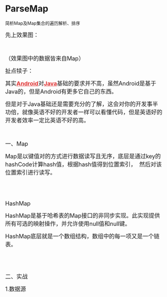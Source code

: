 # ParseMap
简析Map及Map集合的遍历解析、排序

<div id="article_content" class="article_content">

<p><span style="font-size:18px">先上效果图：</span></p>
<p><span style="font-size:18px">&nbsp;<img src="http://img.blog.csdn.net/20170422145146044?watermark/2/text/aHR0cDovL2Jsb2cuY3Nkbi5uZXQveWVjaGFvYQ==/font/5a6L5L2T/fontsize/400/fill/I0JBQkFCMA==/dissolve/70/gravity/Center" alt="">&nbsp;&nbsp;&nbsp;&nbsp;<img src="http://img.blog.csdn.net/20170422145156247?watermark/2/text/aHR0cDovL2Jsb2cuY3Nkbi5uZXQveWVjaGFvYQ==/font/5a6L5L2T/fontsize/400/fill/I0JBQkFCMA==/dissolve/70/gravity/Center" alt=""></span></p>
<p><span style="font-size:18px">（效果图中的数据皆来自Map）</span></p>
<p><span style="font-size:18px">扯点犊子：</span></p>
<p><span style="font-size:18px">其实<a href="http://lib.csdn.net/base/android" class="replace_word" title="Android知识库" target="_blank" style="color:#df3434; font-weight:bold;">Android</a>对<a href="http://lib.csdn.net/base/javase" class="replace_word" title="Java SE知识库" target="_blank" style="color:#df3434; font-weight:bold;">Java</a>基础的要求并不高，虽然Android是基于Java的，但是Android有更多它自己的东西。</span></p>
<p><span style="font-size:18px">但是对于Java基础还是需要充分的了解，这会对你的开发事半功倍，就像英语不好的开发者一样可以看懂代码，但是英语好的开发者效率一定比英语不好的高。</span></p>
<p><span style="font-size:18px"><br>
</span></p>
<p><span style="font-size:18px">一、Map</span></p>
<p><span style="font-size:18px">Map是以键值对的方式进行数据读写且无序，底层是通过key的hashCode计算hash值，根据hash值得到位置索引， &nbsp;然后对该位置索引进行读写。</span></p>
<p><span style="font-size:18px"><img src="http://img.blog.csdn.net/20170422154002189?watermark/2/text/aHR0cDovL2Jsb2cuY3Nkbi5uZXQveWVjaGFvYQ==/font/5a6L5L2T/fontsize/400/fill/I0JBQkFCMA==/dissolve/70/gravity/Center" alt=""><br>
</span></p>
<p><span style="font-size:18px"><img src="http://img.blog.csdn.net/20170422154014986?watermark/2/text/aHR0cDovL2Jsb2cuY3Nkbi5uZXQveWVjaGFvYQ==/font/5a6L5L2T/fontsize/400/fill/I0JBQkFCMA==/dissolve/70/gravity/Center" alt=""><br>
</span></p>
<p><span style="font-size:18px"><br>
</span></p>
<p><span style="font-size:18px">HashMap</span></p>
<p><span style="font-size:18px">HashMap是基于哈希表的Map接口的非同步实现。此实现提供所有可选的映射操作，并允许使用null值和null键。<br>
</span></p>
<p><span style="font-size:18px">HashMap底层就是一个数组结构，数组中的每一项又是一个链表。<br>
</span></p>
<p><span style="font-size:18px"><img src="http://img.blog.csdn.net/20170422154657853?watermark/2/text/aHR0cDovL2Jsb2cuY3Nkbi5uZXQveWVjaGFvYQ==/font/5a6L5L2T/fontsize/400/fill/I0JBQkFCMA==/dissolve/70/gravity/Center" alt=""><br>
</span></p>
<p><span style="font-size:18px"><img src="http://img.blog.csdn.net/20170422154708837?watermark/2/text/aHR0cDovL2Jsb2cuY3Nkbi5uZXQveWVjaGFvYQ==/font/5a6L5L2T/fontsize/400/fill/I0JBQkFCMA==/dissolve/70/gravity/Center" alt=""><br>
</span></p>
<p><span style="font-size:18px"><br>
</span></p>
<p><span style="font-size:18px">二、实战</span></p>
<p><span style="font-size:18px">1.数据源</span></p>
<pre code_snippet_id="2349499" snippet_file_name="blog_20170422_1_4975526" name="code" class="java" style="display: none;"><span style="white-space:pre">	</span>//添加数据

        map1 = new HashMap&lt;&gt;();
        map1.put(100, 10);
        map1.put(300, 30);
        map1.put(200, 20);
        map1.put(400, 40);

        ArrayList&lt;String&gt; list = new ArrayList&lt;&gt;();
        for (int i = 0; i &lt; 2; i++) {
            list.add(" ParseMap " + i);
        }
        map2 = new HashMap&lt;&gt;();
        map2.put(100, list);
        map2.put(200, list);
        map2.put(300, list);</pre><br>
<p></p>
<p><span style="font-size:18px">2.遍历并排序</span></p>
<p><span style="font-size:18px">a）效果图一。</span></p>
<pre code_snippet_id="2349499" snippet_file_name="blog_20170422_2_2991442" name="code" class="java" style="display: none;"><span style="white-space:pre">	</span>//把key转为一个集合
        List&lt;Integer&gt; list = new ArrayList&lt;&gt;(map1.keySet());
        //比较器
        Collections.sort(list, new Comparator&lt;Integer&gt;() {
            @Override
            public int compare(Integer s1, Integer s2) {
                //升序排列 ，降序 把s1 s2调换即可
                return s1.compareTo(s2);
            }
        });

        //遍历得到key和value，添加到集合
        keyList = new ArrayList&lt;&gt;();
        valueList = new ArrayList&lt;&gt;();
        //遍历map的常用方法一
        for (Integer i : list) {
            Log.i("常用方法一", "key = " + i + " , value = " + map1.get(i));
            keyList.add(i);
            valueList.add(map1.get(i));
        }</pre>b）效果图二。<p></p>
<p><span style="font-size:18px">第二种方法没有排序，效果图二中是300、200、100，而数据源添加的顺序是100、200、300，但是显示的效果却是相反的，这是因为Entry是从前向后添加的，也就是最后添加的数据在数组的最前面。</span></p>
<pre code_snippet_id="2349499" snippet_file_name="blog_20170422_3_9545095" name="code" class="java" style="display: none;"><span style="white-space:pre">	</span>//遍历得到key和value，添加到集合
        keyList = new ArrayList&lt;&gt;();
        valueList = new ArrayList&lt;&gt;();
        //遍历map的常用方法二
        for (Map.Entry&lt;Integer, List&lt;String&gt;&gt; entry : map2.entrySet()) {
            Log.i("常用方法二", "key = " + entry.getKey() + " , value = " + entry.getValue());
            keyList.add(entry.getKey());
            valueList.add(entry.getValue());
        }</pre><p></p>
<p><span style="font-size:18px"><br>
</span></p>
<p><span style="font-size:18px">三、代码</span></p>
* activity_main.xml
<pre code_snippet_id="2349499" snippet_file_name="blog_20170422_4_1323002" name="code" class="java" style="display: none;">&lt;?xml version="1.0" encoding="utf-8"?&gt;
&lt;LinearLayout xmlns:android="http://schemas.android.com/apk/res/android"
    xmlns:tools="http://schemas.android.com/tools"
    android:id="@+id/activity_main"
    android:layout_width="match_parent"
    android:layout_height="match_parent"
    android:orientation="vertical"
    android:paddingBottom="@dimen/activity_vertical_margin"
    android:paddingLeft="@dimen/activity_horizontal_margin"
    android:paddingRight="@dimen/activity_horizontal_margin"
    android:paddingTop="@dimen/activity_vertical_margin"
    tools:context="com.yechaoa.parsemap.MainActivity"&gt;

    &lt;LinearLayout
        android:layout_width="match_parent"
        android:layout_height="wrap_content"
        android:orientation="horizontal"&gt;

        &lt;Button
            android:id="@+id/button1"
            android:layout_width="0dp"
            android:layout_height="wrap_content"
            android:layout_weight="1"
            android:text="解析map并排序" /&gt;

        &lt;Button
            android:id="@+id/button2"
            android:layout_width="0dp"
            android:layout_height="wrap_content"
            android:layout_weight="1"
            android:text="解析嵌套map" /&gt;

    &lt;/LinearLayout&gt;

    &lt;GridView
        android:id="@+id/gridView"
        android:layout_width="match_parent"
        android:layout_height="wrap_content"
        android:layout_marginTop="10dp"
        android:columnWidth="90dp"
        android:horizontalSpacing="10dp"
        android:numColumns="2"
        android:scrollbars="none"
        android:stretchMode="columnWidth"
        android:verticalSpacing="10dp"
        android:visibility="gone" /&gt;

    &lt;ListView
        android:id="@+id/listView"
        android:layout_width="match_parent"
        android:layout_height="match_parent"
        android:layout_marginTop="10dp"
        android:visibility="gone" /&gt;

&lt;/LinearLayout&gt;
</pre><p></p>
* MainActivity.java
<pre code_snippet_id="2349499" snippet_file_name="blog_20170422_5_4529368" name="code" class="java" style="display: none;">package com.yechaoa.parsemap;

import android.graphics.Color;
import android.os.Bundle;
import android.support.v7.app.AppCompatActivity;
import android.view.View;
import android.widget.Button;
import android.widget.GridView;
import android.widget.ListView;

import java.util.ArrayList;
import java.util.HashMap;
import java.util.List;

public class MainActivity extends AppCompatActivity implements View.OnClickListener {

    private Button button1;
    private Button button2;
    private GridView gridView;
    private ListView listView;
    private HashMap&lt;Integer, Integer&gt; map1;
    private HashMap&lt;Integer, List&lt;String&gt;&gt; map2;

    @Override
    protected void onCreate(Bundle savedInstanceState) {
        super.onCreate(savedInstanceState);
        setContentView(R.layout.activity_main);

        initView();
        initData();
        initListener();
    }

    private void initView() {
        button1 = (Button) findViewById(R.id.button1);
        button2 = (Button) findViewById(R.id.button2);
        gridView = (GridView) findViewById(R.id.gridView);
        listView = (ListView) findViewById(R.id.listView);
    }

    private void initData() {

        //添加数据

        map1 = new HashMap&lt;&gt;();
        map1.put(100, 10);
        map1.put(300, 30);
        map1.put(200, 20);
        map1.put(400, 40);

        ArrayList&lt;String&gt; list = new ArrayList&lt;&gt;();
        for (int i = 0; i &lt; 2; i++) {
            list.add(" ParseMap " + i);
        }
        map2 = new HashMap&lt;&gt;();
        map2.put(100, list);
        map2.put(200, list);
        map2.put(300, list);

    }

    private void initListener() {
        button1.setOnClickListener(this);
        button2.setOnClickListener(this);
    }

    @Override
    public void onClick(View v) {
        switch (v.getId()) {
            //为演示效果直接控制样式
            case R.id.button1:
                button2.setTextColor(Color.BLACK);
                button1.setTextColor(Color.RED);
                listView.setVisibility(View.GONE);
                gridView.setVisibility(View.VISIBLE);
                gridView.setAdapter(new GridViewAdapter(this, map1));
                break;
            case R.id.button2:
                button1.setTextColor(Color.BLACK);
                button2.setTextColor(Color.RED);
                gridView.setVisibility(View.GONE);
                listView.setVisibility(View.VISIBLE);
                listView.setAdapter(new ListViewAdapter(this, map2));
                break;
        }
    }

}
</pre><br>
* GridViewAdapter.java<br>
<pre code_snippet_id="2349499" snippet_file_name="blog_20170422_6_9687581" name="code" class="java" style="display: none;">package com.yechaoa.parsemap;

import android.content.Context;
import android.util.Log;
import android.view.LayoutInflater;
import android.view.View;
import android.view.ViewGroup;
import android.widget.BaseAdapter;
import android.widget.TextView;

import java.util.ArrayList;
import java.util.Collections;
import java.util.Comparator;
import java.util.List;
import java.util.Map;

/**
 * Created by yechao on 2017/4/21.
 * Describe :
 */

public class GridViewAdapter extends BaseAdapter {

    private Context mContext;
    private Map&lt;Integer, Integer&gt; map1;
    private final List&lt;Integer&gt; keyList;
    private final List&lt;Integer&gt; valueList;

    public GridViewAdapter(Context mContext, Map&lt;Integer, Integer&gt; map1) {
        super();
        this.mContext = mContext;
        this.map1 = map1;

        //把key转为一个集合
        List&lt;Integer&gt; list = new ArrayList&lt;&gt;(map1.keySet());
        //比较器
        Collections.sort(list, new Comparator&lt;Integer&gt;() {
            @Override
            public int compare(Integer s1, Integer s2) {
                //升序排列 ，降序 把s1 s2调换即可
                return s1.compareTo(s2);
            }
        });

        //遍历得到key和value，添加到集合
        keyList = new ArrayList&lt;&gt;();
        valueList = new ArrayList&lt;&gt;();
        //遍历map的常用方法一
        for (Integer i : list) {
            Log.i("常用方法一", "key = " + i + " , value = " + map1.get(i));
            keyList.add(i);
            valueList.add(map1.get(i));
        }
    }

    @Override
    public int getCount() {
        return map1.size();
    }

    @Override
    public Object getItem(int position) {
        return map1.get(position);
    }

    @Override
    public long getItemId(int position) {
        return position;
    }

    @Override
    public View getView(final int position, View convertView, ViewGroup parent) {
        ViewHolder holder;
        if (convertView == null) {
            convertView = LayoutInflater.from(this.mContext).inflate(R.layout.item_gridview, parent, false);
            holder = new ViewHolder();
            holder.item_gv_textView1 = (TextView) convertView.findViewById(R.id.item_gv_textView1);
            holder.item_gv_textView2 = (TextView) convertView.findViewById(R.id.item_gv_textView2);
            convertView.setTag(holder);
        } else {
            holder = (ViewHolder) convertView.getTag();
        }
        holder.item_gv_textView1.setText(String.valueOf("充￥" + keyList.get(position)));
        holder.item_gv_textView2.setText(String.valueOf("送￥" + valueList.get(position)));
        return convertView;
    }

    private class ViewHolder {
        TextView item_gv_textView1;
        TextView item_gv_textView2;
    }

}
</pre><br>
* ListViewAdapter.java<p></p>
<pre code_snippet_id="2349499" snippet_file_name="blog_20170422_7_5717847" name="code" class="java" style="display: none;">package com.yechaoa.parsemap;

import android.content.Context;
import android.util.Log;
import android.view.LayoutInflater;
import android.view.View;
import android.view.ViewGroup;
import android.widget.BaseAdapter;
import android.widget.TextView;

import java.util.ArrayList;
import java.util.HashMap;
import java.util.List;
import java.util.Map;

/**
 * Created by yechao on 2017/4/21.
 * Describe :
 */

public class ListViewAdapter extends BaseAdapter {

    private Context mContext;
    private HashMap&lt;Integer, List&lt;String&gt;&gt; map2;
    private List&lt;Integer&gt; keyList;
    private List&lt;List&lt;String&gt;&gt; valueList;

    public ListViewAdapter(Context mContext, HashMap&lt;Integer, List&lt;String&gt;&gt; map2) {
        super();
        this.mContext = mContext;
        this.map2 = map2;

        //遍历得到key和value，添加到集合
        keyList = new ArrayList&lt;&gt;();
        valueList = new ArrayList&lt;&gt;();
        //遍历map的常用方法二
        for (Map.Entry&lt;Integer, List&lt;String&gt;&gt; entry : map2.entrySet()) {
            Log.i("常用方法二", "key = " + entry.getKey() + " , value = " + entry.getValue());
            keyList.add(entry.getKey());
            valueList.add(entry.getValue());
        }
    }

    @Override
    public int getCount() {
        return map2.size();
    }

    @Override
    public Object getItem(int position) {
        return map2.get(position);
    }

    @Override
    public long getItemId(int position) {
        return position;
    }

    @Override
    public View getView(final int position, View convertView, ViewGroup parent) {
        ViewHolder holder;
        if (convertView == null) {
            convertView = LayoutInflater.from(this.mContext).inflate(R.layout.item_listview, parent, false);
            holder = new ViewHolder();
            holder.itemLvTitle = (TextView) convertView.findViewById(R.id.item_lv_title);
            holder.itemLvListView = (MyListView) convertView.findViewById(R.id.item_lv_listView);
            convertView.setTag(holder);
        } else {
            holder = (ViewHolder) convertView.getTag();
        }
        holder.itemLvTitle.setText(String.valueOf(keyList.get(position)));
        //再把value集合传给嵌套的ListViewSubAdapter
        holder.itemLvListView.setAdapter(new ListViewSubAdapter(mContext, valueList.get(position)));
        return convertView;
    }

    private class ViewHolder {
        TextView itemLvTitle;
        MyListView itemLvListView;
    }

}
</pre><br>
<br>
<p></p>
<p><span style="font-size:18px"><br>
</span></p>
   
</div>
